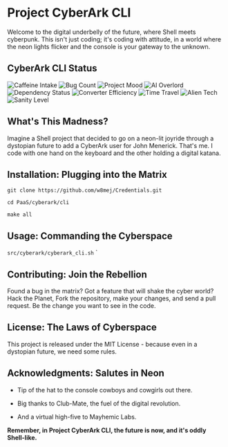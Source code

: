 # Project CyberArk CLI

  

Welcome to the digital underbelly of the future, where Shell meets cyberpunk. This isn't just coding; it's coding with attitude, in a world where the neon lights flicker and the console is your gateway to the unknown.


## CyberArk CLI Status
![Caffeine Intake](https://img.shields.io/badge/caffeine-over_9000-ff69b4) ![Bug Count](https://img.shields.io/badge/bugs-∞-yellowgreen) ![Project Mood](https://img.shields.io/badge/mood-hyperactive-blueviolet) ![AI Overlord](https://img.shields.io/badge/AI_overlord-approved-brightgreen) ![Dependency Status](https://img.shields.io/badge/dependencies-entangled-critical) ![Converter Efficiency](https://img.shields.io/badge/coffee_to_code_converter-92%25-green) ![Time Travel](https://img.shields.io/badge/time_travel_tested-yes-success) ![Alien Tech](https://img.shields.io/badge/alien_technology-possibly-red) ![Sanity Level](https://img.shields.io/badge/sanity_level-stunning-green)

  

## What's This Madness?

  

Imagine a Shell project that decided to go on a neon-lit joyride through a dystopian future to add a CyberArk user for John Menerick. That's me. I code with one hand on the keyboard and the other holding a digital katana.

  

## Installation: Plugging into the Matrix

  

 `git clone https://github.com/w8mej/Credentials.git`

`cd PaaS/cyberark/cli`

`make all`


  

## Usage: Commanding the Cyberspace

  

`src/cyberark/cyberark_cli.sh`
`


  

## Contributing: Join the Rebellion

  

Found a bug in the matrix? Got a feature that will shake the cyber world? Hack the Planet, Fork the repository, make your changes, and send a pull request. Be the change you want to see in the code.

  

## License: The Laws of Cyberspace

  

This project is released under the MIT License - because even in a dystopian future, we need some rules.

  

## Acknowledgments: Salutes in Neon

  

* Tip of the hat to the console cowboys and cowgirls out there.

* Big thanks to Club-Mate, the fuel of the digital revolution.

* And a virtual high-five to Mayhemic Labs.

  

**Remember, in Project CyberArk CLI, the future is now, and it's oddly Shell-like.**
